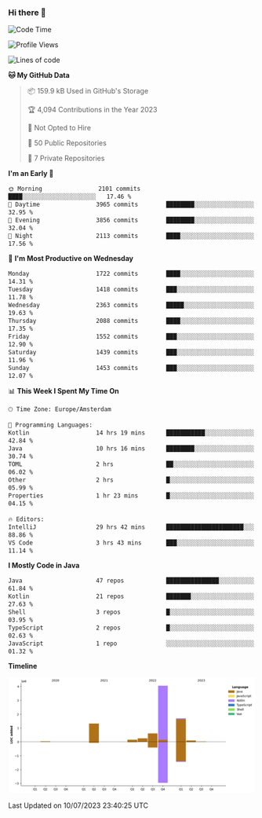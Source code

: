 ### Hi there 👋


<!--START_SECTION:waka-->
![Code Time](http://img.shields.io/badge/Code%20Time-3%2C350%20hrs%2011%20mins-blue)

![Profile Views](http://img.shields.io/badge/Profile%20Views-11-blue)

![Lines of code](https://img.shields.io/badge/From%20Hello%20World%20I%27ve%20Written-8.2%20million%20lines%20of%20code-blue)

**🐱 My GitHub Data** 

> 📦 159.9 kB Used in GitHub's Storage 
 > 
> 🏆 4,094 Contributions in the Year 2023
 > 
> 🚫 Not Opted to Hire
 > 
> 📜 50 Public Repositories 
 > 
> 🔑 7 Private Repositories 
 > 
**I'm an Early 🐤** 

```text
🌞 Morning                2101 commits        ████░░░░░░░░░░░░░░░░░░░░░   17.46 % 
🌆 Daytime                3965 commits        ████████░░░░░░░░░░░░░░░░░   32.95 % 
🌃 Evening                3856 commits        ████████░░░░░░░░░░░░░░░░░   32.04 % 
🌙 Night                  2113 commits        ████░░░░░░░░░░░░░░░░░░░░░   17.56 % 
```
📅 **I'm Most Productive on Wednesday** 

```text
Monday                   1722 commits        ████░░░░░░░░░░░░░░░░░░░░░   14.31 % 
Tuesday                  1418 commits        ███░░░░░░░░░░░░░░░░░░░░░░   11.78 % 
Wednesday                2363 commits        █████░░░░░░░░░░░░░░░░░░░░   19.63 % 
Thursday                 2088 commits        ████░░░░░░░░░░░░░░░░░░░░░   17.35 % 
Friday                   1552 commits        ███░░░░░░░░░░░░░░░░░░░░░░   12.90 % 
Saturday                 1439 commits        ███░░░░░░░░░░░░░░░░░░░░░░   11.96 % 
Sunday                   1453 commits        ███░░░░░░░░░░░░░░░░░░░░░░   12.07 % 
```


📊 **This Week I Spent My Time On** 

```text
🕑︎ Time Zone: Europe/Amsterdam

💬 Programming Languages: 
Kotlin                   14 hrs 19 mins      ███████████░░░░░░░░░░░░░░   42.84 % 
Java                     10 hrs 16 mins      ████████░░░░░░░░░░░░░░░░░   30.74 % 
TOML                     2 hrs               ██░░░░░░░░░░░░░░░░░░░░░░░   06.02 % 
Other                    2 hrs               █░░░░░░░░░░░░░░░░░░░░░░░░   05.99 % 
Properties               1 hr 23 mins        █░░░░░░░░░░░░░░░░░░░░░░░░   04.15 % 

🔥 Editors: 
IntelliJ                 29 hrs 42 mins      ██████████████████████░░░   88.86 % 
VS Code                  3 hrs 43 mins       ███░░░░░░░░░░░░░░░░░░░░░░   11.14 % 
```

**I Mostly Code in Java** 

```text
Java                     47 repos            ███████████████░░░░░░░░░░   61.84 % 
Kotlin                   21 repos            ███████░░░░░░░░░░░░░░░░░░   27.63 % 
Shell                    3 repos             █░░░░░░░░░░░░░░░░░░░░░░░░   03.95 % 
TypeScript               2 repos             █░░░░░░░░░░░░░░░░░░░░░░░░   02.63 % 
JavaScript               1 repo              ░░░░░░░░░░░░░░░░░░░░░░░░░   01.32 % 
```



**Timeline**

![Lines of Code chart](https://raw.githubusercontent.com/powercasgamer/powercasgamer/master/assets/bar_graph.png)


 Last Updated on 10/07/2023 23:40:25 UTC
<!--END_SECTION:waka-->
